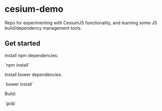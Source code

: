 # cesium-demo
Repo for experimenting with CesiumJS functionality, and learning some JS build/dependency management tools.

<h2>Get started</h2>

<p>Install npm dependencies:</p>
`npm install`

<p>Install bower dependencies:</p>
`bower install`

<p>Build:</p>
`gulp`